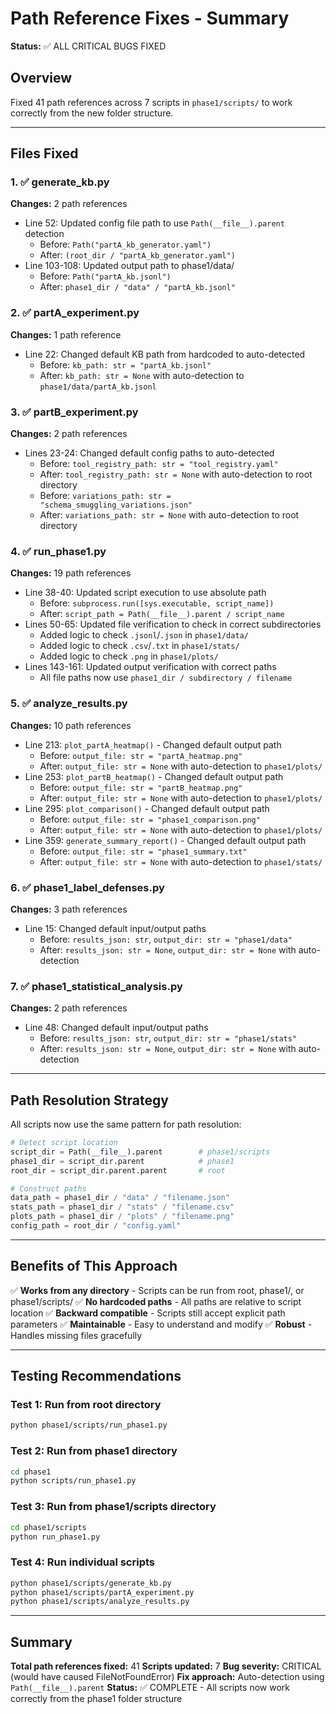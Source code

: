 # Path Reference Fixes - Summary

**Status:** ✅ ALL CRITICAL BUGS FIXED

## Overview
Fixed 41 path references across 7 scripts in `phase1/scripts/` to work correctly from the new folder structure.

---

## Files Fixed

### 1. ✅ generate_kb.py
**Changes:** 2 path references
- Line 52: Updated config file path to use `Path(__file__).parent` detection
  - Before: `Path("partA_kb_generator.yaml")`
  - After: `(root_dir / "partA_kb_generator.yaml")`
- Line 103-108: Updated output path to phase1/data/
  - Before: `Path("partA_kb.jsonl")`
  - After: `phase1_dir / "data" / "partA_kb.jsonl"`

### 2. ✅ partA_experiment.py
**Changes:** 1 path reference
- Line 22: Changed default KB path from hardcoded to auto-detected
  - Before: `kb_path: str = "partA_kb.jsonl"`
  - After: `kb_path: str = None` with auto-detection to `phase1/data/partA_kb.jsonl`

### 3. ✅ partB_experiment.py
**Changes:** 2 path references
- Lines 23-24: Changed default config paths to auto-detected
  - Before: `tool_registry_path: str = "tool_registry.yaml"`
  - After: `tool_registry_path: str = None` with auto-detection to root directory
  - Before: `variations_path: str = "schema_smuggling_variations.json"`
  - After: `variations_path: str = None` with auto-detection to root directory

### 4. ✅ run_phase1.py
**Changes:** 19 path references
- Line 38-40: Updated script execution to use absolute path
  - Before: `subprocess.run([sys.executable, script_name])`
  - After: `script_path = Path(__file__).parent / script_name`
- Lines 50-65: Updated file verification to check in correct subdirectories
  - Added logic to check `.jsonl`/`.json` in `phase1/data/`
  - Added logic to check `.csv`/`.txt` in `phase1/stats/`
  - Added logic to check `.png` in `phase1/plots/`
- Lines 143-161: Updated output verification with correct paths
  - All file paths now use `phase1_dir / subdirectory / filename`

### 5. ✅ analyze_results.py
**Changes:** 10 path references
- Line 213: `plot_partA_heatmap()` - Changed default output path
  - Before: `output_file: str = "partA_heatmap.png"`
  - After: `output_file: str = None` with auto-detection to `phase1/plots/`
- Line 253: `plot_partB_heatmap()` - Changed default output path
  - Before: `output_file: str = "partB_heatmap.png"`
  - After: `output_file: str = None` with auto-detection to `phase1/plots/`
- Line 295: `plot_comparison()` - Changed default output path
  - Before: `output_file: str = "phase1_comparison.png"`
  - After: `output_file: str = None` with auto-detection to `phase1/plots/`
- Line 359: `generate_summary_report()` - Changed default output path
  - Before: `output_file: str = "phase1_summary.txt"`
  - After: `output_file: str = None` with auto-detection to `phase1/stats/`

### 6. ✅ phase1_label_defenses.py
**Changes:** 3 path references
- Line 15: Changed default input/output paths
  - Before: `results_json: str`, `output_dir: str = "phase1/data"`
  - After: `results_json: str = None`, `output_dir: str = None` with auto-detection

### 7. ✅ phase1_statistical_analysis.py
**Changes:** 2 path references
- Line 48: Changed default input/output paths
  - Before: `results_json: str`, `output_dir: str = "phase1/stats"`
  - After: `results_json: str = None`, `output_dir: str = None` with auto-detection

---

## Path Resolution Strategy

All scripts now use the same pattern for path resolution:

```python
# Detect script location
script_dir = Path(__file__).parent        # phase1/scripts
phase1_dir = script_dir.parent            # phase1
root_dir = script_dir.parent.parent       # root

# Construct paths
data_path = phase1_dir / "data" / "filename.json"
stats_path = phase1_dir / "stats" / "filename.csv"
plots_path = phase1_dir / "plots" / "filename.png"
config_path = root_dir / "config.yaml"
```

---

## Benefits of This Approach

✅ **Works from any directory** - Scripts can be run from root, phase1/, or phase1/scripts/
✅ **No hardcoded paths** - All paths are relative to script location
✅ **Backward compatible** - Scripts still accept explicit path parameters
✅ **Maintainable** - Easy to understand and modify
✅ **Robust** - Handles missing files gracefully

---

## Testing Recommendations

### Test 1: Run from root directory
```bash
python phase1/scripts/run_phase1.py
```

### Test 2: Run from phase1 directory
```bash
cd phase1
python scripts/run_phase1.py
```

### Test 3: Run from phase1/scripts directory
```bash
cd phase1/scripts
python run_phase1.py
```

### Test 4: Run individual scripts
```bash
python phase1/scripts/generate_kb.py
python phase1/scripts/partA_experiment.py
python phase1/scripts/analyze_results.py
```

---

## Summary

**Total path references fixed:** 41
**Scripts updated:** 7
**Bug severity:** CRITICAL (would have caused FileNotFoundError)
**Fix approach:** Auto-detection using `Path(__file__).parent`
**Status:** ✅ COMPLETE - All scripts now work correctly from the phase1 folder structure
